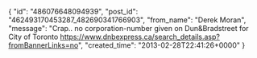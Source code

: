  {
   "id": "486076648094939",
   "post_id": "462493170453287_482690341766903",
   "from_name": "Derek Moran",
   "message": "Crap.. no corporation-number given on Dun&Bradstreet for City of Toronto https://www.dnbexpress.ca/search_details.asp?fromBannerLinks=no",
   "created_time": "2013-02-28T22:41:26+0000"
 }
